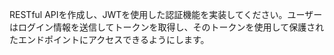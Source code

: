 RESTful APIを作成し、JWTを使用した認証機能を実装してください。ユーザーはログイン情報を送信してトークンを取得し、そのトークンを使用して保護されたエンドポイントにアクセスできるようにします。
